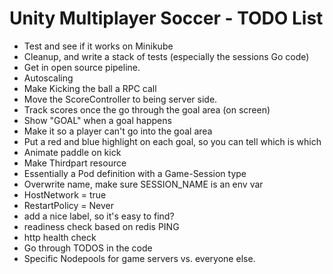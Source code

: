 # Unity Multiplayer Soccer - TODO List

- Test and see if it works on Minikube
- Cleanup, and write a stack of tests (especially the sessions Go code)
- Get in open source pipeline.
- Autoscaling
- Make Kicking the ball a RPC call
- Move the ScoreController to being server side.
- Track scores once the go through the goal area (on screen)
- Show "GOAL" when a goal happens
- Make it so a player can't go into the goal area
- Put a red and blue highlight on each goal, so you can tell which is which
- Animate paddle on kick
- Make Thirdpart resource
 - Essentially a Pod definition with a Game-Session type
 - Overwrite name, make sure SESSION_NAME is an env var
 - HostNetwork = true
 - RestartPolicy = Never
 - add a nice label, so it's easy to find?
- readiness check based on redis PING
- http health check
- Go through TODOS in the code
- Specific Nodepools for game servers vs. everyone else.
